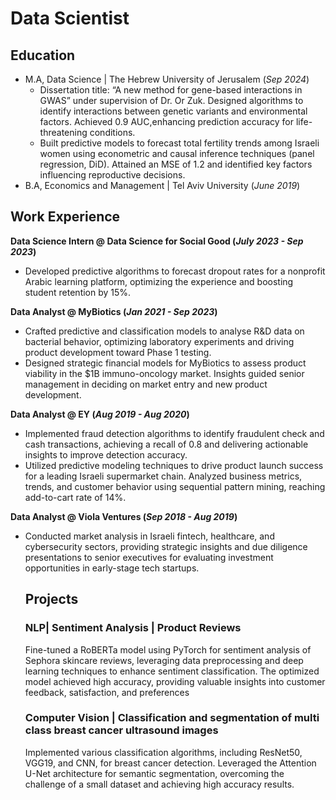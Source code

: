 # Data Scientist 

## Education  
- M.A, Data Science | The Hebrew University of Jerusalem (_Sep 2024_)
  - Dissertation title: “A new method for gene-based interactions in GWAS” under supervision of Dr. Or Zuk. Designed algorithms to identify interactions between 
    genetic variants and environmental factors. Achieved 0.9 AUC,enhancing prediction accuracy for life-threatening conditions. 
  - Built predictive models to forecast total fertility trends among Israeli women using econometric and causal inference techniques (panel regression, DiD). 
    Attained an MSE of 1.2 and identified key factors influencing reproductive decisions. 
- B.A, Economics and Management	| Tel Aviv University (_June 2019_)

## Work Experience
**Data Science Intern @ Data Science for Social Good (_July 2023 - Sep 2023_)**
- Developed predictive algorithms to forecast dropout rates for a nonprofit Arabic learning platform, optimizing the experience and boosting student retention by 
  15%.

   
**Data Analyst @ MyBiotics (_Jan 2021 - Sep 2023_)**
- Crafted predictive and classification models to analyse R&D data on bacterial behavior, optimizing laboratory experiments and driving product development toward 
  Phase 1 testing.
- Designed strategic financial models for MyBiotics to assess product viability in the $1B immuno-oncology market. Insights guided senior management in deciding on 
  market entry and new product development.

**Data Analyst @ EY (_Aug 2019 - Aug 2020_)**
- Implemented fraud detection algorithms to identify fraudulent check and cash transactions, achieving a recall of 0.8 and delivering actionable insights to 
  improve detection accuracy. 
- Utilized predictive modeling techniques to drive product launch success for a leading Israeli supermarket chain. Analyzed business metrics, trends, and customer 
  behavior using sequential pattern mining, reaching add-to-cart rate of 14%.

**Data Analyst @ Viola Ventures (_Sep 2018 - Aug 2019_)**
- Conducted market analysis in Israeli fintech, healthcare, and cybersecurity sectors, providing strategic insights and due diligence presentations to senior 
  executives for evaluating investment opportunities in early-stage tech startups.

  ## Projects
  ### NLP| Sentiment Analysis | Product Reviews 
  Fine-tuned a RoBERTa model using PyTorch for sentiment analysis of Sephora skincare reviews, leveraging data preprocessing and deep learning techniques to 
  enhance sentiment classification. The optimized model achieved high accuracy, providing valuable insights into customer feedback, satisfaction, and preferences
  
  ### Computer Vision | Classification and segmentation of multi class breast cancer ultrasound images 	 
  Implemented various classification algorithms, including ResNet50, VGG19, and CNN, for breast cancer detection. Leveraged the Attention U-Net architecture for 
  semantic segmentation, overcoming the challenge of a small dataset and achieving high accuracy results.
